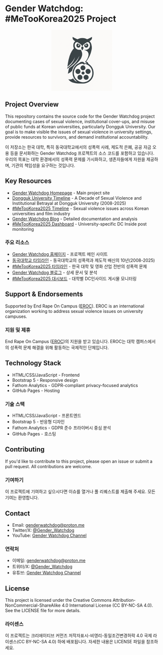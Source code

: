 # Gender Watchdog: #MeTooKorea2025 Project

<div align="center">
  <img src="imgs/gender-watchdog-icon-04142025.png" alt="Gender Watchdog Logo" width="200">
</div>

## Project Overview

This repository contains the source code for the Gender Watchdog project documenting cases of sexual violence, institutional cover-ups, and misuse of public funds at Korean universities, particularly Dongguk University. Our goal is to make visible the issues of sexual violence in university settings, provide resources to survivors, and demand institutional accountability.

이 저장소는 한국 대학, 특히 동국대학교에서의 성폭력 사례, 제도적 은폐, 공공 자금 오용 등을 문서화하는 Gender Watchdog 프로젝트의 소스 코드를 포함하고 있습니다. 우리의 목표는 대학 환경에서의 성폭력 문제를 가시화하고, 생존자들에게 자원을 제공하며, 기관의 책임성을 요구하는 것입니다.

## Key Resources

- [Gender Watchdog Homepage](https://genderwatchdog.org/) - Main project site
- [Dongguk University Timeline](https://genderwatchdog.org/) - A Decade of Sexual Violence and Institutional Betrayal at Dongguk University (2008-2025)
- [#MeTooKorea2025 Timeline](https://metookorea2025.genderwatchdog.org/) - Sexual violence issues across Korean universities and film industry
- [Gender Watchdog Blog](https://blog.genderwatchdog.org/) - Detailed documentation and analysis
- [#MeTooKorea2025 Dashboard](https://dashboard.genderwatchdog.org/) - University-specific DC Inside post monitoring

### 주요 리소스

- [Gender Watchdog 홈페이지](https://genderwatchdog.org/) - 프로젝트 메인 사이트
- [동국대학교 타임라인](https://genderwatchdog.org/) - 동국대학교의 성폭력과 제도적 배신의 10년(2008-2025)
- [#MeTooKorea2025 타임라인](https://metookorea2025.genderwatchdog.org/) - 한국 대학 및 영화 산업 전반의 성폭력 문제
- [Gender Watchdog 블로그](https://blog.genderwatchdog.org/) - 상세 문서 및 분석
- [#MeTooKorea2025 대시보드](https://dashboard.genderwatchdog.org/) - 대학별 DC인사이드 게시물 모니터링

## Support & Endorsements

Supported by End Rape On Campus ([EROC](https://twitter.com/EndRapeOnCampus)). EROC is an international organization working to address sexual violence issues on university campuses.

### 지원 및 제휴

End Rape On Campus ([EROC](https://twitter.com/EndRapeOnCampus))의 지원을 받고 있습니다. EROC는 대학 캠퍼스에서의 성폭력 문제 해결을 위해 활동하는 국제적인 단체입니다.

## Technology Stack

- HTML/CSS/JavaScript - Frontend
- Bootstrap 5 - Responsive design
- Fathom Analytics - GDPR-compliant privacy-focused analytics
- GitHub Pages - Hosting

### 기술 스택

- HTML/CSS/JavaScript - 프론트엔드
- Bootstrap 5 - 반응형 디자인
- Fathom Analytics - GDPR 준수 프라이버시 중심 분석
- GitHub Pages - 호스팅

## Contributing

If you'd like to contribute to this project, please open an issue or submit a pull request. All contributions are welcome.

### 기여하기

이 프로젝트에 기여하고 싶으시다면 이슈를 열거나 풀 리퀘스트를 제출해 주세요. 모든 기여는 환영합니다.

## Contact

- Email: genderwatchdog@proton.me
- Twitter/X: [@Gender_Watchdog](https://twitter.com/Gender_Watchdog)
- YouTube: [Gender Watchdog Channel](https://www.youtube.com/@GenderWatchdog)

### 연락처

- 이메일: genderwatchdog@proton.me
- 트위터/X: [@Gender_Watchdog](https://twitter.com/Gender_Watchdog)
- 유튜브: [Gender Watchdog Channel](https://www.youtube.com/@GenderWatchdog)

## License

This project is licensed under the Creative Commons Attribution-NonCommercial-ShareAlike 4.0 International License (CC BY-NC-SA 4.0). See the LICENSE file for more details.

### 라이센스

이 프로젝트는 크리에이티브 커먼즈 저작자표시-비영리-동일조건변경허락 4.0 국제 라이센스(CC BY-NC-SA 4.0) 하에 배포됩니다. 자세한 내용은 LICENSE 파일을 참조하세요.
